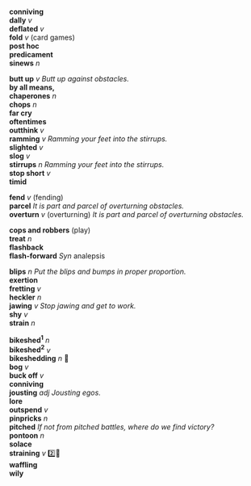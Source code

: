 
__conniving__  
__dally__ _v_  
__deflated__ _v_  
__fold__ _v_ (card games)  
__post hoc__  
__predicament__  
__sinews__ _n_  

__butt up__ _v_ _Butt up against obstacles._  
__by all means,__  
__chaperones__ _n_  
__chops__ _n_  
__far cry__  
__oftentimes__  
__outthink__ _v_  
__ramming__ _v_ _Ramming your feet into the stirrups._  
__slighted__ _v_  
__slog__ _v_  
__stirrups__ _n_ _Ramming your feet into the stirrups._  
__stop short__ _v_  
__timid__  

__fend__ _v_ (fending)  
__parcel__ _It is part and parcel of overturning obstacles._  
__overturn__ _v_ (overturning) _It is part and parcel of overturning obstacles._  

__cops and robbers__ (play)  
__treat__ _n_  
__flashback__  
__flash-forward__ _Syn_ analepsis  

__blips__ _n_ _Put the blips and bumps in proper proportion._  
__exertion__  
__fretting__ _v_  
__heckler__ _n_  
__jawing__ _v_ _Stop jawing and get to work._  
__shy__ _v_  
__strain__ _n_  

__bikeshed<sup>1</sup>__ _n_  
__bikeshed<sup>2</sup>__ _v_  
__bikeshedding__ _n_ :dart:  
__bog__ _v_  
__buck off__ _v_  
__conniving__  
__jousting__ _adj_ _Jousting egos._  
__lore__  
__outspend__ _v_  
__pinpricks__ _n_  
__pitched__ _If not from pitched battles, where do we find victory?_  
__pontoon__ _n_  
__solace__  
__straining__ _v_ :two::shit:  
__waffling__  
__wily__  
